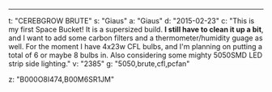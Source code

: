 ---
t: "CEREBGROW BRUTE"
s: "Giaus"
a: "Giaus"
d: "2015-02-23"
c: "This is my first Space Bucket! It is a supersized build. <strong>I still have to clean it up a bit</strong>, and I want to add some carbon filters and a thermometer/humidity guage as well. For the moment I have 4x23w CFL bulbs, and I'm planning on putting a total of 6 or maybe 8 bulbs in. Also considering some mighty 5050SMD LED strip side lighting."
v: "2385"
g: "5050,brute,cfl,pcfan"

z: "B000O8I474,B00M6SR1JM"
